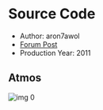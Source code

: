 # Source Code

* Author: aron7awol
* [Forum Post](https://www.avsforum.com/threads/bass-eq-for-filtered-movies.2995212/post-56891922)
* Production Year: 2011

## Atmos

![img 0](https://i.imgur.com/hb3qmBhr.jpg)

